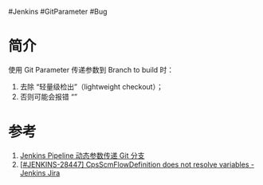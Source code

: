 #Jenkins #GitParameter #Bug

# 简介
使用 Git Parameter 传递参数到 Branch to build 时：
1. 去除 “轻量级检出”（lightweight checkout）；
2. 否则可能会报错 “”
# 参考
1. [Jenkins Pipeline 动态参数传递 Git 分支 ](https://cloud.tencent.com/developer/article/1816877)
2. [[#JENKINS-28447] CpsScmFlowDefinition does not resolve variables - Jenkins Jira](https://issues.jenkins.io/plugins/servlet/mobile#issue/JENKINS-28447)